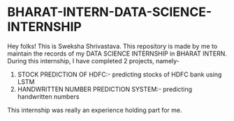 # BHARAT-INTERN-DATA-SCIENCE-INTERNSHIP
Hey folks! This is Sweksha Shrivastava.
This repository is made by me to maintain the records of my DATA SCIENCE INTERNSHIP in BHARAT INTERN.
During this internship, I have completed 2 projects, namely-
1. STOCK PREDICTION OF HDFC:- predicting stocks of HDFC bank using LSTM
2. HANDWRITTEN NUMBER PREDICTION SYSTEM:- predicting handwritten numbers

This internship was really an experience holding part for me.
